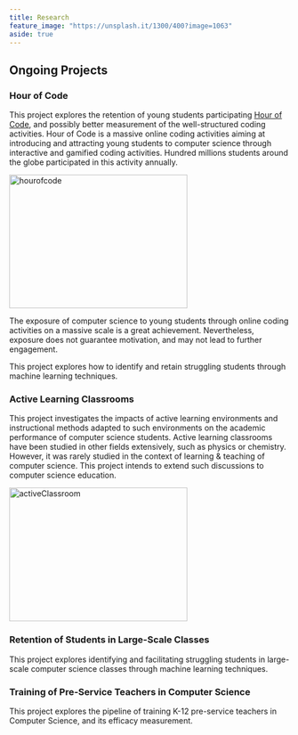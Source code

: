```yaml
---
title: Research
feature_image: "https://unsplash.it/1300/400?image=1063"
aside: true
---
```


## Ongoing Projects

### Hour of Code

This project explores the retention of young students participating <a href="https://hourofcode.com/us" target="_blank">Hour of Code</a>, and possibly better measurement of the well-structured coding activities. Hour of Code is a massive online coding activities aiming at introducing and attracting young students to computer science through interactive and gamified coding activities. Hundred millions students around the globe participated in this activity annually. 

<img src="https://farm5.staticflickr.com/4331/37230163801_7004639bf1.jpg" width="320" height="240" alt="hourofcode">
	
The exposure of computer science to young students through online coding activities on a massive scale is a great achievement. Nevertheless, exposure does not guarantee motivation, and may not lead to further engagement. 

This project explores how to identify and retain struggling students through machine learning techniques.


### Active Learning Classrooms

This project investigates the impacts of active learning environments and instructional methods adapted to such environments on the academic performance of computer science students. Active learning classrooms have been studied in other fields extensively, such as physics or chemistry. However, it was rarely studied in the context of learning & teaching of computer science. This project intends to extend such discussions to computer science education.

<img src="https://farm5.staticflickr.com/4404/36975322400_e898114369_n.jpg" width="320" height="240" alt="activeClassroom"></a>

### Retention of Students in Large-Scale Classes

This project explores identifying and facilitating struggling students in large-scale computer science classes through machine learning techniques.

### Training of Pre-Service Teachers in Computer Science

This project explores the pipeline of training K-12 pre-service teachers in Computer Science, and its efficacy measurement.


